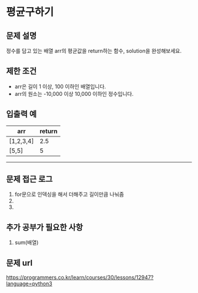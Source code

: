 
   
# 평균구하기

## 문제 설명

정수를 담고 있는 배열 arr의 평균값을 return하는 함수, solution을 완성해보세요.

## 제한 조건

- arr은 길이 1 이상, 100 이하인 배열입니다.
- arr의 원소는 -10,000 이상 10,000 이하인 정수입니다.
## 입출력 예

|arr|return|
|----|----|
|[1,2,3,4]|2.5|
|[5,5]|5|
----

## 문제 접근 로그
1. for문으로 인덱싱을 해서 더해주고 길이만큼 나눠줌
2. 
3. 

## 추가 공부가 필요한 사항
1. sum(배열)

## 문제 url
https://programmers.co.kr/learn/courses/30/lessons/12947?language=python3